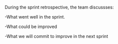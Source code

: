 
During the sprint retrospective, the team discussses: 


-What went well in the sprint.

-What could be improved

-What we will commit to improve in the next sprint
